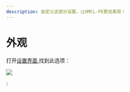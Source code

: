 ```yaml
---
description: 自定义这部分设置，让HMCL-PE更加美观！
---
```


# 外观

打开[设置界面](../global-game-settings/),找到此选项：

[![](../../.gitbook/assets/Screenshot\_2022-08-15-14-15-05-86\_d17cc25ab2657fb.jpg)](../global-game-settings/)

:
